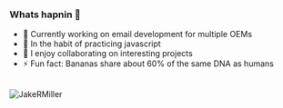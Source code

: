 ### Whats hapnin 🤟 

- 🔭 Currently working on email development for multiple OEMs
- 🌱 In the habit of practicing javascript
- 👯 I enjoy collaborating on interesting projects 
- ⚡ Fun fact: Bananas share about 60% of the same DNA as humans

<br>[<img align="left" alt="JakeRMiller" src="https://img.shields.io/badge/JakeRMiller.com-website-brightgreen" />](https://ofjake.com/) 
